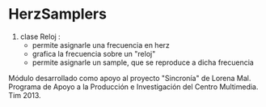 HerzSamplers
============


1. clase Reloj :
	- permite asignarle una frecuencia en herz
	- grafica la frecuencia sobre un "reloj"
	- permite asignarle un sample, que se reproduce a dicha frecuencia


Módulo desarrollado como apoyo al proyecto "Sincronía" de Lorena Mal. Programa de Apoyo a la Producción e Investigación del Centro Multimedia. Tim 2013.
